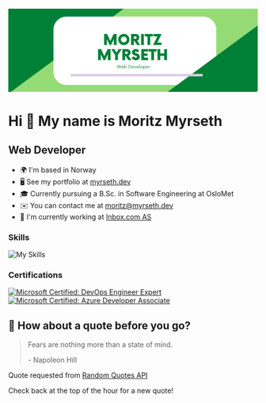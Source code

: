 [![Braydon's GitHub Banner](./images/banner.png)](https://www.myrseth.dev/)

# Hi 👋 My name is Moritz Myrseth

## Web Developer

- 🌍 I'm based in Norway
- 🖥️ See my portfolio at [myrseth.dev](https://www.myrseth.dev)
- 🎓 Currently pursuing a B.Sc. in Software Engineering at OsloMet
- ✉️ You can contact me at [moritz@myrseth.dev](mailto:moritz@myrseth.dev)
- 🚀 I'm currently working at [Inbox.com AS](https://www.inbox.com)

### Skills

![My Skills](https://skillicons.dev/icons?i=aws,azure,heroku,docker,html,css,sass,js,ts,java,py,electron,fastapi,express,flask,wordpress,git,github,graphql,prisma,mongodb,mysql,postgres,nodejs,vue,react,nextjs,tailwind,materialui&theme=light)

### Certifications

<div>
  <a href="https://www.credly.com/badges/c2043a36-5612-44f3-800a-9c659014feed"><img src="https://images.credly.com/size/680x680/images/c3ab66f8-5d59-4afa-a6c2-0ba30a1989ca/CERT-Expert-DevOps-Engineer-600x600.png" height='128px' width='128px' alt='Microsoft Certified: DevOps Engineer Expert' /></a>
  <a href="https://www.credly.com/badges/a5476d41-ec8c-44d8-aa01-b00e241a2fc5"><img src="https://images.credly.com/size/680x680/images/63316b60-f62d-4e51-aacc-c23cb850089c/azure-developer-associate-600x600.png" height='128px' width='128px' alt='Microsoft Certified: Azure Developer Associate' /></a>
</div>

## 📣 How about a quote before you go?

> Fears are nothing more than a state of mind.
>
> <p>- Napoleon Hill</p>

Quote requested from [Random Quotes API](https://github.com/lukePeavey/quotable)

Check back at the top of the hour for a new quote!
